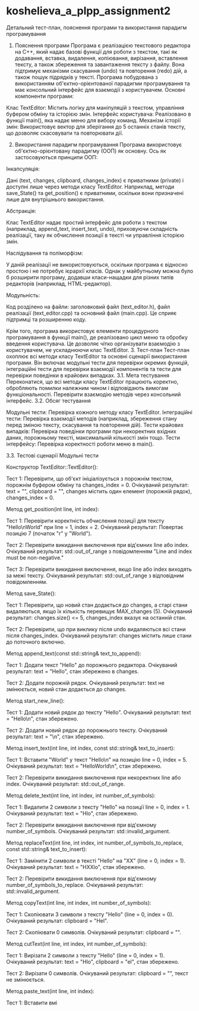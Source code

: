 # koshelieva_a_plpp_assignment2
Детальний тест-план, пояснення програми та використання парадигм програмування
1. Пояснення програми
Програма є реалізацією текстового редактора на C++, який надає базові функції для роботи з текстом, такі як додавання, вставка, видалення, копіювання, вирізання, вставлення тексту, а також збереження та завантаження тексту з файлу. Вона підтримує механізми скасування (undo) та повторення (redo) дій, а також пошук підрядків у тексті. Програма побудована з використанням об'єктно-орієнтованої парадигми програмування та має консольний інтерфейс для взаємодії з користувачем.
Основні компоненти програми:

Клас TextEditor: Містить логіку для маніпуляцій з текстом, управління буфером обміну та історією змін.
Інтерфейс користувача: Реалізовано в функції main(), яка надає меню для вибору команд.
Механізм історії змін: Використовує вектор для зберігання до 5 останніх станів тексту, що дозволяє скасовувати та повторювати дії.

2. Використання парадигм програмування
Програма використовує об'єктно-орієнтовану парадигму (ООП) як основну. Ось як застосовуються принципи ООП:

Інкапсуляція:

Дані (text, changes, clipboard, changes_index) є приватними (private) і доступні лише через методи класу TextEditor.
Наприклад, методи save_State() та get_position() є приватними, оскільки вони призначені лише для внутрішнього використання.


Абстракція:

Клас TextEditor надає простий інтерфейс для роботи з текстом (наприклад, append_text, insert_text, undo), приховуючи складність реалізації, таку як обчислення позиції в тексті чи управління історією змін.


Наслідування та поліморфізм:

У даній реалізації не використовуються, оскільки програма є відносно простою і не потребує ієрархії класів. Однак у майбутньому можна було б розширити програму, додавши класи-нащадки для різних типів редакторів (наприклад, HTML-редактор).


Модульність:

Код розділено на файли: заголовковий файл (text_editor.h), файл реалізації (text_editor.cpp) та основний файл (main.cpp). Це сприяє підтримці та розширенню коду.



Крім того, програма використовує елементи процедурного програмування в функції main(), де реалізовано цикл меню та обробку введення користувача. Це дозволяє чітко організувати взаємодію з користувачем, не ускладнюючи клас TextEditor.
3. Тест-план
Тест-план охоплює всі методи класу TextEditor та основні сценарії використання програми. Він включає модульні тести для перевірки окремих функцій, інтеграційні тести для перевірки взаємодії компонентів та тести для перевірки поведінки в крайових випадках.
3.1. Мета тестування
Переконатися, що всі методи класу TextEditor працюють коректно, обробляють помилки належним чином і відповідають вимогам функціональності. Перевірити взаємодію методів через консольний інтерфейс.
3.2. Обсяг тестування

Модульні тести: Перевірка кожного методу класу TextEditor.
Інтеграційні тести: Перевірка взаємодії методів (наприклад, збереження стану перед зміною тексту, скасування та повторення дій).
Тести крайових випадків: Перевірка поведінки програми при некоректних вхідних даних, порожньому тексті, максимальній кількості змін тощо.
Тести інтерфейсу: Перевірка коректності роботи меню в main().

3.3. Тестові сценарії
Модульні тести

Конструктор TextEditor::TextEditor():

Тест 1: Перевірити, що об'єкт ініціалізується з порожнім текстом, порожнім буфером обміну та changes_index = 0.
Очікуваний результат: text = "", clipboard = "", changes містить один елемент (порожній рядок), changes_index = 0.


Метод get_position(int line, int index):

Тест 1: Перевірити коректність обчислення позиції для тексту "Hello\nWorld" при line = 1, index = 2.
Очікуваний результат: Повертає позицію 7 (початок "r" у "World").


Тест 2: Перевірити викидання виключення при від'ємних line або index.
Очікуваний результат: std::out_of_range з повідомленням "Line and index must be non-negative."


Тест 3: Перевірити викидання виключення, якщо line або index виходять за межі тексту.
Очікуваний результат: std::out_of_range з відповідним повідомленням.




Метод save_State():

Тест 1: Перевірити, що новий стан додається до changes, а старі стани видаляються, якщо їх кількість перевищує MAX_changes (5).
Очікуваний результат: changes.size() <= 5, changes_index вказує на останній стан.


Тест 2: Перевірити, що при виклику після undo видаляються всі стани після changes_index.
Очікуваний результат: changes містить лише стани до поточного включно.




Метод append_text(const std::string& text_to_append):

Тест 1: Додати текст "Hello" до порожнього редактора.
Очікуваний результат: text = "Hello", стан збережено в changes.


Тест 2: Додати порожній рядок.
Очікуваний результат: text не змінюється, новий стан додається до changes.




Метод start_new_line():

Тест 1: Додати новий рядок до тексту "Hello".
Очікуваний результат: text = "Hello\n", стан збережено.


Тест 2: Додати новий рядок до порожнього тексту.
Очікуваний результат: text = "\n", стан збережено.




Метод insert_text(int line, int index, const std::string& text_to_insert):

Тест 1: Вставити "World" у текст "Hello\n" на позицію line = 0, index = 5.
Очікуваний результат: text = "HelloWorld\n", стан збережено.


Тест 2: Перевірити викидання виключення при некоректних line або index.
Очікуваний результат: std::out_of_range.




Метод delete_text(int line, int index, int number_of_symbols):

Тест 1: Видалити 2 символи з тексту "Hello" на позиції line = 0, index = 1.
Очікуваний результат: text = "Hlo", стан збережено.


Тест 2: Перевірити викидання виключення при від'ємному number_of_symbols.
Очікуваний результат: std::invalid_argument.




Метод replaceText(int line, int index, int number_of_symbols_to_replace, const std::string& text_to_insert):

Тест 1: Замінити 2 символи в тексті "Hello" на "XX" (line = 0, index = 1).
Очікуваний результат: text = "HXXlo", стан збережено.


Тест 2: Перевірити викидання виключення при від'ємному number_of_symbols_to_replace.
Очікуваний результат: std::invalid_argument.




Метод copyText(int line, int index, int number_of_symbols):

Тест 1: Скопіювати 3 символи з тексту "Hello" (line = 0, index = 0).
Очікуваний результат: clipboard = "Hel".


Тест 2: Скопіювати 0 символів.
Очікуваний результат: clipboard = "".




Метод cutText(int line, int index, int number_of_symbols):

Тест 1: Вирізати 2 символи з тексту "Hello" (line = 0, index = 1).
Очікуваний результат: text = "Hlo", clipboard = "el", стан збережено.


Тест 2: Вирізати 0 символів.
Очікуваний результат: clipboard = "", текст не змінюється.




Метод paste_text(int line, int index):

Тест 1: Вставити вмі



